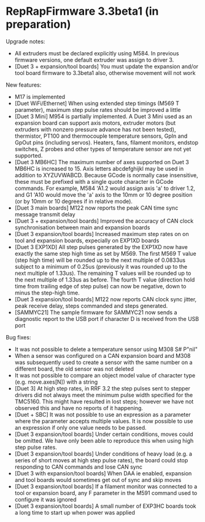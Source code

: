 RepRapFirmware 3.3beta1 (in preparation)
=======================

Upgrade notes:
- All extruders must be declared explicitly using M584. In previous firmware versions, one default extruder was assign to driver 3.
- [Duet 3 + expansion/tool boards] You must update the expansion and/or tool board firmware to 3.3beta1 also, otherwise movement will not work

New features:
- M17 is implemented
- [Duet WiFi/Ethernet] When using extended step timings (M569 T parameter), maximum step pulse rates should be improved a little
- [Duet 3 Mini] M954 is partially implemented. A Duet 3 Mini used as an expansion board can support axis motors, extruder motors (but extruders with nonzero pressure advance has not been tested), thermistor, PT100 and thermocouple temperature sensors, GpIn and GpOut pins (including servos). Heaters, fans, filament monitors, endstop switches, Z probes and other types of temperature sensor are not yet supported.
- [Duet 3 MB6HC] The maximum number of axes supported on Duet 3 MB6HC is increased to 15. Axis letters abcdefghijkl may be used in addition to XYZUVWABCD. Because GCode is normally case insensitive, these must be prefixed with a single quote character in GCode commands. For example, M584 'A1.2 would assign axis 'a' to driver 1.2, and G1 'A10 would move the 'a' axis to the 10mm or 10 degree position (or by 10mm or 10 degrees if in relative mode).
- [Duet 3 main boards] M122 now reports the peak CAN time sync message transmit delay
- [Duet 3 + expansion/tool boards] Improved the accuracy of CAN clock synchronisation between main and expansion boards
- [Duet 3 expansion/tool boards] Increased maximum step rates on on tool and expansion boards, expecially on EXP1XD boards
- [Duet 3 EXP1XD] All step pulses generated by the EXP1XD now have exactly the same step high time as set by M569. The first M569 T value (step high time) will be rounded up to the next multiple of 0.0833us subject to a minimum of 0.25us (previously it was rounded up to the next multiple of 1.33us). The remaining T values will be rounded up to the next multiple of 1.33us as before. The fourth T value (direction hold time from trailing edge of step pulse) can now be negative, down to minus the step-high time.
- [Duet 3 expansion/tool boards] M122 now reports CAN clock sync jitter, peak receive delay, steps commanded and steps generated.
- [SAMMYC21] The sample firmware for SAMMYC21 now sends a diagnostic report to the USB port if character D is received from the USB port

Bug fixes:
- It was not possible to delete a temperature sensor using M308 S# P"nil"
- When a sensor was configured on a CAN expansion board and M308 was subsequently used to create a sensor with the same number on a different board, the old sensor was not deleted
- It was not possible to compare an object model value of character type (e.g. move.axes[N]) with a string
- [Duet 3] At high step rates, in RRF 3.2 the step pulses sent to stepper drivers did not always meet the minimum pulse width specified for the TMC5160. This might have resulted in lost steps; however we have not observed this and have no reports of it happening.
- [Duet + SBC] It was not possible to use an expression as a parameter where the parameter accepts multiple values. It is now possible to use an expression if only one value needs to be passed.
- [Duet 3 expansion/tool boards] Under certain conditions, moves could be omitted. We have only been able to reproduce this when using high step pulse rates.
- [Duet 3 expansion/tool boards] Under conditions of heavy load (e.g. a series of short moves at high step pulse rates), the board could stop responding to CAN commands and lose CAN sync
- [Duet 3 with expansion/tool boards] When DAA ie enabled, expansion and tool boards would sometimes get out of sync and skip moves
- [Duet 3 expansion/tool boards] If a filament monitor was connected to a tool or expansion board, any F parameter in the M591 command used to configure it was ignored
- [Duet 3 expansion/tool boards] A small number of EXP3HC boards took a long time to start up when power was applied
